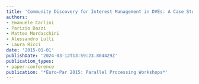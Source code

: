```yaml
---
title: 'Community Discovery for Interest Management in DVEs: A Case Study'
authors:
- Emanuele Carlini
- Parizio Dazzi
- Matteo Mordacchini
- Alessandro Lulli
- Laura Ricci
date: '2015-01-01'
publishDate: '2024-03-12T13:59:23.804429Z'
publication_types:
- paper-conference
publication: '*Euro-Par 2015: Parallel Processing Workshops*'
---
```

